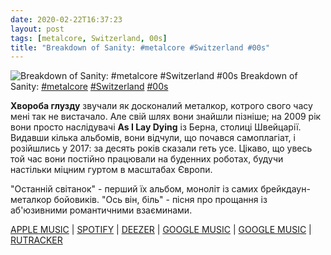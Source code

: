 ```yaml
---
date: 2020-02-22T16:37:23
layout: post
tags: [metalcore, Switzerland, 00s]
title: "Breakdown of Sanity: #metalcore #Switzerland #00s"
---
```

![Breakdown of Sanity: #metalcore #Switzerland #00s](https://res.cloudinary.com/vast-space-unexplored/image/upload/q_auto,dpr_auto,w_auto/photos/photo_900_22-02-2020_16-37-23.jpg)
Breakdown of Sanity: [#metalcore](/tags/#metalcore) [#Switzerland](/tags/#Switzerland) [#00s](/tags/#00s)

**Хвороба глузду** звучали як досконалий металкор, котрого свого часу мені так не вистачало. Але свій шлях вони знайшли пізніше; на 2009 рік вони просто наслідувачі **As I Lay Dying** із Берна, столиці Швейцарії. Видавши кілька альбомів, вони відчули, що почався самоплагіат, і розійшлись у 2017: за десять років сказали геть усе. Цікаво, що увесь той час вони постійно працювали на буденних роботах, будучи настільки міцним гуртом в масштабах Європи.

&quot;Останній світанок&quot; - перший їх альбом, моноліт із самих брейкдаун-металкор бойовиків. &quot;Ось він, біль&quot; - пісня про прощання із аб&#39;юзивними романтичними взаєминами.

[APPLE MUSIC](https://music.apple.com/ru/album/the-last-sunset/507142169) \| [SPOTIFY](https://open.spotify.com/album/3qS0aWojzW1cm1aq7H0LK7) \| [DEEZER](https://www.deezer.com/album/2254791?utm_source=deezer&amp;utm_content=album-2254791&amp;utm_term=1601611822_1582381843&amp;utm_medium=web) \| [GOOGLE MUSIC](https://play.google.com/music/m/Bmlfcgedez65jhxi6vi6vkrlcoa?t=The_Last_Sunset_-_Breakdown_of_Sanity) \| [GOOGLE MUSIC](https://www.youtube.com/playlist?list=OLAK5uy_kMQNzzlyuC4dD6rQNeTA5Ybo9TTK6zRb0) \| [RUTRACKER](https://rutracker.org/forum/viewtopic.php?t=3888728)